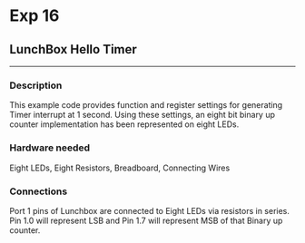 # Exp 16 
## LunchBox Hello Timer
___

### Description

This example code provides function and register settings for generating Timer interrupt at 1 second. Using these settings, an eight bit binary up counter implementation has been represented on eight LEDs.

### Hardware needed

Eight LEDs, Eight Resistors, Breadboard, Connecting Wires 

### Connections

Port 1 pins of Lunchbox are connected to Eight LEDs via resistors in series. Pin 1.0 will represent LSB and Pin 1.7 will represent MSB of that Binary up counter. 
